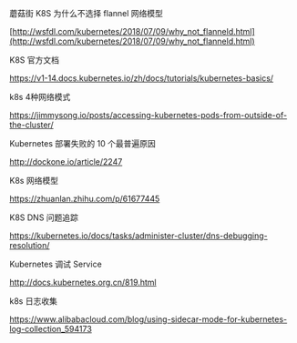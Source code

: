 

蘑菇街 K8S 为什么不选择 flannel 网络模型

[http://wsfdl.com/kubernetes/2018/07/09/why_not_flanneld.html](http://wsfdl.com/kubernetes/2018/07/09/why_not_flanneld.html)

K8S 官方文档

https://v1-14.docs.kubernetes.io/zh/docs/tutorials/kubernetes-basics/

k8s 4种网络模式

https://jimmysong.io/posts/accessing-kubernetes-pods-from-outside-of-the-cluster/

Kubernetes 部署失败的 10 个最普遍原因

http://dockone.io/article/2247

K8s 网络模型

https://zhuanlan.zhihu.com/p/61677445

K8S DNS 问题追踪

https://kubernetes.io/docs/tasks/administer-cluster/dns-debugging-resolution/

Kubernetes 调试 Service

http://docs.kubernetes.org.cn/819.html

k8s 日志收集

https://www.alibabacloud.com/blog/using-sidecar-mode-for-kubernetes-log-collection_594173